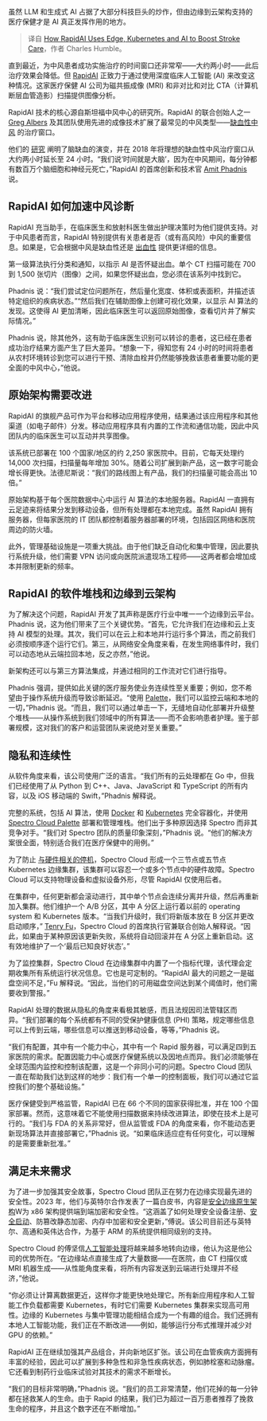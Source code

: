 
<!--
title: RapidAI如何利用边缘、Kubernetes和AI提升中风护理
cover: https://cdn.thenewstack.io/media/2024/03/43e60ff9-edge-kubernetes-ai-stroke-care.jpg
-->

虽然 LLM 和生成式 AI 占据了大部分科技巨头的炒作，但由边缘到云架构支持的医疗保健才是 AI 真正发挥作用的地方。

> 译自 [How RapidAI Uses Edge, Kubernetes and AI to Boost Stroke Care](https://thenewstack.io/how-rapidai-uses-edge-kubernetes-and-ai-to-boost-stroke-care/)，作者 Charles Humble。

直到最近，为中风患者成功实施治疗的时间窗口还非常窄——大约两小时——此后治疗效果会降低。但 [RapidAI](https://www.rapidai.com) 正致力于通过使用深度临床人工智能 (AI) 来改变这种情况。这家医疗保健 AI 公司为磁共振成像 (MRI) 和非对比和对比 CTA（计算机断层血管造影）扫描提供图像分析。

RapidAI 技术的核心源自斯坦福中风中心的研究所。RapidAI 的联合创始人之一 [Greg Albers](https://profiles.stanford.edu/gregory-albers) 及其团队使用先进的成像技术扩展了最常见的中风类型——[缺血性中风](https://www.stroke.org/en/about-stroke/types-of-stroke/ischemic-stroke-clots) 的治疗窗口。

他们的 [研究](https://www.ncbi.nlm.nih.gov/pmc/articles/PMC6454953/) 阐明了脑缺血的演变，并在 2018 年将理想的缺血性中风治疗窗口从大约两小时延长至 24 小时。“我们说‘时间就是大脑’，因为在中风期间，每分钟都有数百万个脑细胞和神经元死亡，”RapidAI 的首席创新和技术官 [Amit Phadnis](https://www.linkedin.com/in/amphadnis/) 说。

## RapidAI 如何加速中风诊断

RapidAI 充当助手，在临床医生和放射科医生做出护理决策时为他们提供支持。对于中风患者而言，RapidAI 特别提供有关患者是否（或有高风险）中风的重要信息。如果是，它会根据中风是缺血性还是 [出血性](https://www.stroke.org/en/about-stroke/types-of-stroke/hemorrhagic-strokes-bleeds) 提供更详细的信息。

第一级算法执行分类和通知，以指示 AI 是否怀疑出血。单个 CT 扫描可能在 700 到 1,500 张切片（图像）之间，如果您怀疑出血，您必须在该系列中找到它。

Phadnis 说：“我们尝试定位问题所在，然后量化宽度、体积或表面积，并描述该特定组织的疾病状态。”“然后我们在辅助图像上创建可视化效果，以显示 AI 算法的发现。这使得 AI 更加清晰，因此临床医生可以返回原始图像，查看切片并了解实际情况。”

Phadnis 说，除其他外，这有助于临床医生识别可以转诊的患者，这已经在患者成功治疗结果方面产生了巨大差异。“想象一下，得知您有 24 小时的时间将患者从农村环境转诊到您可以进行干预、清除血栓并仍然能够挽救该患者重要功能的更全面的中风中心，”他说。

## 原始架构需要改进

RapidAI 的旗舰产品可作为平台和移动应用程序使用，结果通过该应用程序和其他渠道（如电子邮件）分发。移动应用程序具有内置的工作流和通信功能，因此中风团队内的临床医生可以互动并共享图像。

该系统已部署在 100 个国家/地区的约 2,250 家医院中。目前，它每天处理约 14,000 次扫描，扫描量每年增加 30%。随着公司扩展到新产品，这一数字可能会增长得更快。法德尼斯说：“我们的路线图上有产品，我们的扫描量可能会高出 10 倍。”

原始架构基于每个医院数据中心中运行 AI 算法的本地服务器。RapidAI 一直拥有云足迹来将结果分发到移动设备，但所有处理都在本地完成。虽然 RapidAI 拥有服务器，但每家医院的 IT 团队都控制着服务器部署的环境，包括园区网络和医院周边的防火墙。

此外，管理基础设施是一项重大挑战。由于他们缺乏自动化和集中管理，因此要执行系统升级，他们需要 VPN 访问或向医院派遣现场工程师——这两者都会增加成本并限制更新的频率。

## RapidAI 的软件堆栈和边缘到云架构

为了解决这个问题，RapidAI 开发了其声称是医疗行业中唯一一个边缘到云平台。Phadnis 说，这为他们带来了三个关键优势。“首先，它允许我们在边缘和云上支持 AI 模型的处理。其次，我们可以在云上和本地并行运行多个算法，而之前我们必须按顺序逐个运行它们。第三，从网络安全角度来看，在发生网络事件时，我们可以动态地从云端拉回本地，反之亦然，”他说。

新架构还可以与第三方算法集成，并通过相同的工作流对它们进行指导。

Phadnis 强调，提供如此关键的医疗服务使业务连续性至关重要；例如，您不希望由于操作系统升级而导致诊断延迟。“使用 [Palette](https://docs.spectrocloud.com)，我们可以监控云端和本地的一切，”Phadnis 说。“而且，我们可以通过单击一下，无缝地自动化部署并升级整个堆栈——从操作系统到我们领域中的所有算法——而不会影响患者护理。鉴于部署规模，这对我们的客户和运营团队来说绝对至关重要。”

## 隐私和连续性

从软件角度来看，该公司使用广泛的语言。“我们所有的云处理都在 Go 中，但我们已经使用了从 Python 到 C++、Java、JavaScript 和 TypeScript 的所有内容，以及 iOS 移动端的 Swift，”Phadnis 解释说。

完整的系统，包括 AI 算法，使用 [Docker](https://www.docker.com/?utm_content=inline-mention) 和 [Kubernetes](https://thenewstack.io/kubernetes/) 完全容器化，并使用 [Spectro Cloud Palette](https://www.spectrocloud.com/) 部署和管理堆栈。他们出于多种原因选择 Spectro 而非其竞争对手。“我们对 Spectro 团队的质量印象深刻，”Phadnis 说。“他们的解决方案很全面，特别适合我们在医疗保健中的用例。”

为了防止 [与硬件相关的停机](https://thenewstack.io/for-robust-edge-computing-plan-for-the-what-ifs/)，Spectro Cloud 形成一个三节点或五节点 Kubernetes 边缘集群，该集群可以容忍一个或多个节点中的硬件故障。Spectro Cloud 可以支持物理设备和虚拟设备外形，尽管 RapidAI 仅使用后者。

在集群中，任何更新都会滚动进行，其中单个节点会连续分离并升级，然后再重新加入集群。他们维护一个 A/B 分区，其中 A 分区上运行着以前的 operating system 和 Kubernetes 版本。“当我们升级时，我们将新版本放在 B 分区并更改启动顺序，” [Tenry Fu](https://www.linkedin.com/in/tenryfu/)，Spectro Cloud 的首席执行官兼联合创始人解释说。“因此，如果由于某种原因该更新失败，系统将自动回滚并在 A 分区上重新启动。这有效地维护了一个‘最后已知良好状态’。”

为了监控集群，Spectro Cloud 在边缘集群中内置了一个指标代理，该代理会定期收集所有系统运行状况信息。它也是可定制的。“RapidAI 最大的问题之一是磁盘空间不足，”Fu 解释说。“因此，当他们的可用磁盘空间达到某个阈值时，他们需要收到警报。”

RapidAI 处理的数据从隐私的角度来看极其敏感，而且法规因司法管辖区而异。“我们部署的每个系统都有不同的受保护健康信息 (PHI) 策略，规定哪些信息可以上传到云端，哪些信息可以推送到移动设备，等等，”Phadnis 说。

“我们有配置，其中有一个能力中心，其中有一个 Rapid 服务器，可以满足四到五家医院的需求。配置因能力中心或医疗保健系统以及因地点而异。我们必须能够在全球范围内监控和控制该配置，这是一个非同小可的问题。Spectro Cloud 团队一直在帮助我们达到这样的地步：我们有一个单一的控制面板，我们可以通过它监控我们的整个基础设施。”

医疗保健受到严格监管，RapidAI 已在 66 个不同的国家获得批准，并在 100 个国家部署。然而，这意味着它不能使用扫描数据来持续改进算法，即使在技术上是可行的。“我们与 FDA 的关系非常好，但从监管或 FDA 的角度来看，你不能动态更新现场算法并直接部署它，”Phadnis 说。“如果临床适应症有任何变化，可以理解的是需要重新批准。”

## 满足未来需求

为了进一步加强其安全故事，Spectro Cloud 团队正在努力在边缘实现最先进的安全性。2023 年，他们与英特尔合作发表了一篇白皮书，内容是[安全边缘原生架构](https://www.spectrocloud.com/news/spectro-cloud-launches-the-secure-edge-native-architecture-sena)W为 x86 架构提供端到端加密和安全性。“这涵盖了如何处理安全设备注册、[安全启动](https://thenewstack.io/honey-i-secured-your-boot-edge-trusted-boot-with-kairos)、防篡改静态加密、内存中加密和安全更新，”傅说。该公司目前还与英特尔、高通和英伟达合作，为基于 ARM 的系统提供相同级别的支持。

Spectro Cloud 的傅坚信[人工智能处理](https://thenewstack.io/edge-ai-how-to-make-the-magic-happen-with-kubernetes/)将越来越多地转向边缘，他认为这是他公司的优势所在。“在边缘站点直接生成了大量数据——在医院，由 CT 扫描仪或 MRI 机器生成——从性能角度来看，将所有内容发送到云端进行处理并不经济，”他说。

“你必须让计算离数据更近，这样你才能更快地处理它。所有新应用程序和人工智能工作负载都需要 Kubernetes，有时它们需要 Kubernetes 集群来实现高可用性。边缘的 Kubernetes 与集中管理功能相结合成为一个有趣的组合。我们还拥有本地人工智能功能，我们正在不断改进——例如，能够运行分布式推理并减少对 GPU 的依赖。”

RapidAI 正在继续加强其产品组合，并向新地区扩张。该公司在血管疾病方面拥有丰富的经验，因此可以扩展到多种急性和非急性疾病状态，例如肺栓塞和动脉瘤。它还看到制药行业临床试验对其技术的需求不断增长。

“我们的目标非常明确，”Phadnis 说。“我们的员工非常清楚，他们花掉的每一分钟都在拯救某人的生命。由于 Rapid 的结果，我们已为超过一百万患者推荐了挽救生命的程序，并且这个数字还在不断增加。”

